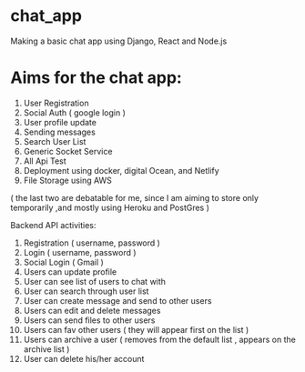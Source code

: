 # chat_app
Making a basic chat app using Django, React and Node.js

# Aims for the chat app:
1. User Registration
2. Social Auth ( google login )
3. User profile update
4. Sending messages
5. Search User List
6. Generic Socket Service
7. All Api Test
8. Deployment using docker, digital Ocean, and Netlify
9. File Storage using AWS 

( the last two are debatable for me, since I am aiming to store only temporarily ,and mostly using Heroku and PostGres )



Backend API activities:
1. Registration ( username, password )
2. Login ( username, password )
3. Social Login ( Gmail )
4. Users can update profile
5. User can see list of users to chat with
6. User can search through user list
7. User can create message and send to other users
8. Users can edit and delete messages
9. Users can send files to other users
10. Users can fav other users ( they will appear first on the list )
11. Users can archive a user ( removes from the default list , appears on the archive list )
12. User can delete his/her account